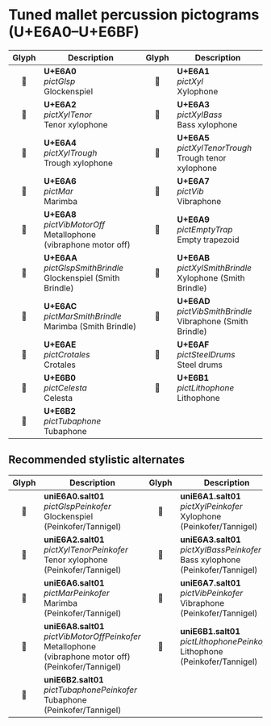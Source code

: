 Tuned mallet percussion pictograms (U+E6A0–U+E6BF)
==================================================

| **Glyph** | **Description** | **Glyph** | **Description**
| :-------: | --------------- | :-------: | ---------------
|<span class="bravura_large">&#xe6a0;</span> | **U+E6A0**<br/>*pictGlsp*<br/>Glockenspiel | <span class="bravura_large">&#xe6a1;</span> | **U+E6A1**<br/>*pictXyl*<br/>Xylophone
|<span class="bravura_large">&#xe6a2;</span> | **U+E6A2**<br/>*pictXylTenor*<br/>Tenor xylophone | <span class="bravura_large">&#xe6a3;</span> | **U+E6A3**<br/>*pictXylBass*<br/>Bass xylophone
|<span class="bravura_large">&#xe6a4;</span> | **U+E6A4**<br/>*pictXylTrough*<br/>Trough xylophone | <span class="bravura_large">&#xe6a5;</span> | **U+E6A5**<br/>*pictXylTenorTrough*<br/>Trough tenor xylophone
|<span class="bravura_large">&#xe6a6;</span> | **U+E6A6**<br/>*pictMar*<br/>Marimba | <span class="bravura_large">&#xe6a7;</span> | **U+E6A7**<br/>*pictVib*<br/>Vibraphone
|<span class="bravura_large">&#xe6a8;</span> | **U+E6A8**<br/>*pictVibMotorOff*<br/>Metallophone (vibraphone motor off) | <span class="bravura_large">&#xe6a9;</span> | **U+E6A9**<br/>*pictEmptyTrap*<br/>Empty trapezoid
|<span class="bravura_large">&#xe6aa;</span> | **U+E6AA**<br/>*pictGlspSmithBrindle*<br/>Glockenspiel (Smith Brindle) | <span class="bravura_large">&#xe6ab;</span> | **U+E6AB**<br/>*pictXylSmithBrindle*<br/>Xylophone (Smith Brindle)
|<span class="bravura_large">&#xe6ac;</span> | **U+E6AC**<br/>*pictMarSmithBrindle*<br/>Marimba (Smith Brindle) | <span class="bravura_large">&#xe6ad;</span> | **U+E6AD**<br/>*pictVibSmithBrindle*<br/>Vibraphone (Smith Brindle)
|<span class="bravura_large">&#xe6ae;</span> | **U+E6AE**<br/>*pictCrotales*<br/>Crotales | <span class="bravura_large">&#xe6af;</span> | **U+E6AF**<br/>*pictSteelDrums*<br/>Steel drums
|<span class="bravura_large">&#xe6b0;</span> | **U+E6B0**<br/>*pictCelesta*<br/>Celesta | <span class="bravura_large">&#xe6b1;</span> | **U+E6B1**<br/>*pictLithophone*<br/>Lithophone
|<span class="bravura_large">&#xe6b2;</span> | **U+E6B2**<br/>*pictTubaphone*<br/>Tubaphone | &nbsp; | &nbsp;

Recommended stylistic alternates
--------------------------------
| **Glyph** | **Description** | **Glyph** | **Description**
| :-------: | --------------- | :-------: | ---------------
|<span class="bravura_large">&#xf4aa;</span> | **uniE6A0.salt01**<br/>*pictGlspPeinkofer*<br/>Glockenspiel (Peinkofer/Tannigel) | <span class="bravura_large">&#xf4a9;</span> | **uniE6A1.salt01**<br/>*pictXylPeinkofer*<br/>Xylophone (Peinkofer/Tannigel)
|<span class="bravura_large">&#xf4a4;</span> | **uniE6A2.salt01**<br/>*pictXylTenorPeinkofer*<br/>Tenor xylophone (Peinkofer/Tannigel) | <span class="bravura_large">&#xf4a3;</span> | **uniE6A3.salt01**<br/>*pictXylBassPeinkofer*<br/>Bass xylophone (Peinkofer/Tannigel)
|<span class="bravura_large">&#xf4ab;</span> | **uniE6A6.salt01**<br/>*pictMarPeinkofer*<br/>Marimba (Peinkofer/Tannigel) | <span class="bravura_large">&#xf4a5;</span> | **uniE6A7.salt01**<br/>*pictVibPeinkofer*<br/>Vibraphone (Peinkofer/Tannigel)
|<span class="bravura_large">&#xf4a6;</span> | **uniE6A8.salt01**<br/>*pictVibMotorOffPeinkofer*<br/>Metallophone (vibraphone motor off) (Peinkofer/Tannigel) | <span class="bravura_large">&#xf4a7;</span> | **uniE6B1.salt01**<br/>*pictLithophonePeinkofer*<br/>Lithophone (Peinkofer/Tannigel)
|<span class="bravura_large">&#xf4a8;</span> | **uniE6B2.salt01**<br/>*pictTubaphonePeinkofer*<br/>Tubaphone (Peinkofer/Tannigel) | &nbsp; | &nbsp;